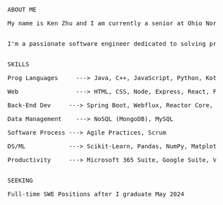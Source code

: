<pre>
  ABOUT ME<br />
  My name is Ken Zhu and I am currently a senior at Ohio Northern University pursuing a BS in Computer Science and a minor in Mathematics.<br />
  
  I'm a passionate software engineer dedicated to solving problems and making a positive impact. I thrive on creating innovative solutions that drive change and embrace continuous learning. Let's work together to create a better future through technology.<br />
  
  SKILLS<br />
  Prog Languages	 ---> Java, C++, JavaScript, Python, Kotlin<br />
  Web	             ---> HTML, CSS, Node, Express, React, Flask, Websockets<br />
  Back-End Dev	   ---> Spring Boot, Webflux, Reactor Core, XML/JSON, API<br />
  Data Management	 ---> NoSQL (MongoDB), MySQL<br />
  Software Process ---> Agile Practices, Scrum<br />
  DS/ML	           ---> Scikit-Learn, Pandas, NumPy, Matplotlib<br />
  Productivity	   ---> Microsoft 365 Suite, Google Suite, VCS (GitHub, BitBucket)<br />
  
  SEEKING<br />
  Full-time SWE Positions after I graduate May 2024<br />
</pre>
